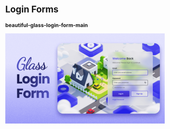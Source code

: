 # Login Forms

### beautiful-glass-login-form-main

![beautiful glass login form](/login-forms/beautiful-glass-login-form-main/preview.png)

